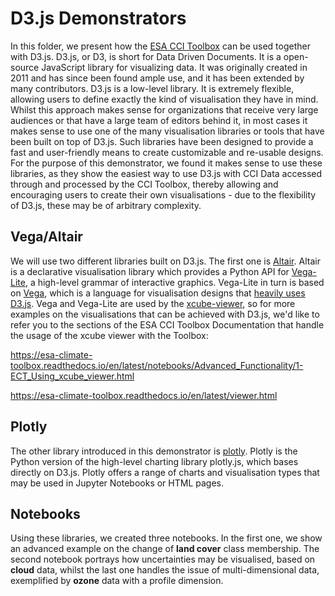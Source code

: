 # D3.js Demonstrators

In this folder, we present how the [ESA CCI Toolbox](https://github.com/esa-cci/esa-climate-toolbox) 
can be used together with D3.js.
D3.js, or D3, is short for Data Driven Documents.
It is a open-source JavaScript library for visualizing data.
It was originally created in 2011 and has since been found ample use,
and it has been extended by many contributors.
D3.js is a low-level library. 
It is extremely flexible, allowing users to define exactly the kind of visualisation 
they have in mind.
Whilst this approach makes sense for organizations that receive very large audiences 
or that have a large team of editors behind it, in most cases it makes sense to use
one of the many visualisation libraries or tools that have been built on top of D3.js.
Such libraries have been designed to provide a fast and user-friendly means to create
customizable and re-usable designs.
For the purpose of this demonstrator, we found it makes sense to use these libraries,
as they show the easiest way to use D3.js with CCI Data accessed through and processed 
by the CCI Toolbox, thereby allowing and encouraging users to create their own 
visualisations - due to the flexibility of D3.js, these may be of arbitrary complexity.

## Vega/Altair

We will use two different libraries built on D3.js. 
The first one is [Altair](https://altair-viz.github.io/). 
Altair is a declarative visualisation library which provides a Python API for 
[Vega-Lite](https://vega.github.io/vega-lite/), a high-level grammar of interactive 
graphics. Vega-Lite in turn is based on [Vega](https://vega.github.io/vega/), which 
is a language for visualisation designs that 
[heavily uses D3.js](https://vega.github.io/vega/about/vega-and-d3/). 
Vega and Vega-Lite are used by the 
[xcube-viewer](https://github.com/xcube-dev/xcube-viewer), so for more examples on the
visualisations that can be achieved with D3.js, we'd like to refer you to the 
sections of the ESA CCI Toolbox Documentation that handle the usage of the xcube viewer
with the Toolbox:

https://esa-climate-toolbox.readthedocs.io/en/latest/notebooks/Advanced_Functionality/1-ECT_Using_xcube_viewer.html

https://esa-climate-toolbox.readthedocs.io/en/latest/viewer.html

## Plotly

The other library introduced in this demonstrator is 
[plotly](https://plotly.com/python/).
Plotly is the Python version of the high-level charting library plotly.js, which bases
directly on D3.js. 
Plotly offers a range of charts and visualisation types that may be used in Jupyter 
Notebooks or HTML pages.

## Notebooks

Using these libraries, we created three notebooks.
In the first one, we show an advanced example on the change of **land cover** class 
membership. The second notebook portrays how uncertainties may be visualised, based on
__cloud__ data, whilst the last one handles the issue of multi-dimensional data, exemplified 
by __ozone__ data with a profile dimension.
